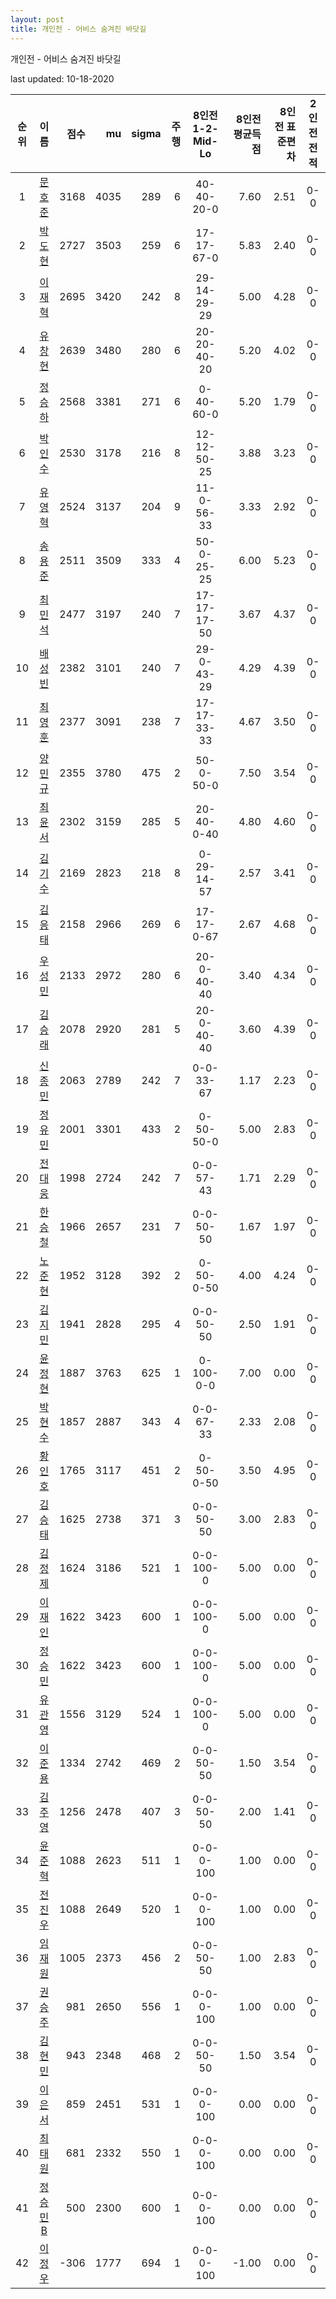 ```yaml
---
layout: post
title: 개인전 - 어비스 숨겨진 바닷길
---
```



개인전 - 어비스 숨겨진 바닷길


last updated: 10-18-2020

| 순위 | 이름 | 점수 | mu | sigma | 주행 | 8인전 1-2-Mid-Lo | 8인전 평균득점 | 8인전 표준편차 | 2인전 전적 |
|:---:|:---:|---:|---:|---:|---:|:---:|---:|---:|:---:|
| 1 | [문호준](../munhojun) | 3168 | 4035 | 289 | 6 | 40-40-20-0 | 7.60 | 2.51 | 0-0 |
| 2 | [박도현](../bakdohyeon) | 2727 | 3503 | 259 | 6 | 17-17-67-0 | 5.83 | 2.40 | 0-0 |
| 3 | [이재혁](../ijaehyeok) | 2695 | 3420 | 242 | 8 | 29-14-29-29 | 5.00 | 4.28 | 0-0 |
| 4 | [유창현](../yuchanghyeon) | 2639 | 3480 | 280 | 6 | 20-20-40-20 | 5.20 | 4.02 | 0-0 |
| 5 | [정승하](../jeongseungha) | 2568 | 3381 | 271 | 6 | 0-40-60-0 | 5.20 | 1.79 | 0-0 |
| 6 | [박인수](../bakinsu) | 2530 | 3178 | 216 | 8 | 12-12-50-25 | 3.88 | 3.23 | 0-0 |
| 7 | [유영혁](../yuyeonghyeok) | 2524 | 3137 | 204 | 9 | 11-0-56-33 | 3.33 | 2.92 | 0-0 |
| 8 | [송용준](../songyongjun) | 2511 | 3509 | 333 | 4 | 50-0-25-25 | 6.00 | 5.23 | 0-0 |
| 9 | [최민석](../choiminseok) | 2477 | 3197 | 240 | 7 | 17-17-17-50 | 3.67 | 4.37 | 0-0 |
| 10 | [배성빈](../baeseongbin) | 2382 | 3101 | 240 | 7 | 29-0-43-29 | 4.29 | 4.39 | 0-0 |
| 11 | [최영훈](../choiyeonghun) | 2377 | 3091 | 238 | 7 | 17-17-33-33 | 4.67 | 3.50 | 0-0 |
| 12 | [양민규](../yangmingyu) | 2355 | 3780 | 475 | 2 | 50-0-50-0 | 7.50 | 3.54 | 0-0 |
| 13 | [최윤서](../choiyunseo) | 2302 | 3159 | 285 | 5 | 20-40-0-40 | 4.80 | 4.60 | 0-0 |
| 14 | [김기수](../gimgisu) | 2169 | 2823 | 218 | 8 | 0-29-14-57 | 2.57 | 3.41 | 0-0 |
| 15 | [김응태](../gimeungtae) | 2158 | 2966 | 269 | 6 | 17-17-0-67 | 2.67 | 4.68 | 0-0 |
| 16 | [우성민](../useongmin) | 2133 | 2972 | 280 | 6 | 20-0-40-40 | 3.40 | 4.34 | 0-0 |
| 17 | [김승래](../gimseungrae) | 2078 | 2920 | 281 | 5 | 20-0-40-40 | 3.60 | 4.39 | 0-0 |
| 18 | [신종민](../shinjongmin) | 2063 | 2789 | 242 | 7 | 0-0-33-67 | 1.17 | 2.23 | 0-0 |
| 19 | [정유민](../jeongyumin) | 2001 | 3301 | 433 | 2 | 0-50-50-0 | 5.00 | 2.83 | 0-0 |
| 20 | [전대웅](../jeondaewoong) | 1998 | 2724 | 242 | 7 | 0-0-57-43 | 1.71 | 2.29 | 0-0 |
| 21 | [한승철](../hanseungcheol) | 1966 | 2657 | 231 | 7 | 0-0-50-50 | 1.67 | 1.97 | 0-0 |
| 22 | [노준현](../nojunhyeon) | 1952 | 3128 | 392 | 2 | 0-50-0-50 | 4.00 | 4.24 | 0-0 |
| 23 | [김지민](../gimjimin) | 1941 | 2828 | 295 | 4 | 0-0-50-50 | 2.50 | 1.91 | 0-0 |
| 24 | [윤정현](../yunjeonghyeon) | 1887 | 3763 | 625 | 1 | 0-100-0-0 | 7.00 | 0.00 | 0-0 |
| 25 | [박현수](../bakhyeonsu) | 1857 | 2887 | 343 | 4 | 0-0-67-33 | 2.33 | 2.08 | 0-0 |
| 26 | [황인호](../hwanginho) | 1765 | 3117 | 451 | 2 | 0-50-0-50 | 3.50 | 4.95 | 0-0 |
| 27 | [김승태](../gimseungtae) | 1625 | 2738 | 371 | 3 | 0-0-50-50 | 3.00 | 2.83 | 0-0 |
| 28 | [김정제](../gimjeongje) | 1624 | 3186 | 521 | 1 | 0-0-100-0 | 5.00 | 0.00 | 0-0 |
| 29 | [이재인](../ijaein) | 1622 | 3423 | 600 | 1 | 0-0-100-0 | 5.00 | 0.00 | 0-0 |
| 30 | [정승민](../jeongseungmin) | 1622 | 3423 | 600 | 1 | 0-0-100-0 | 5.00 | 0.00 | 0-0 |
| 31 | [유관영](../yugwanyeong) | 1556 | 3129 | 524 | 1 | 0-0-100-0 | 5.00 | 0.00 | 0-0 |
| 32 | [이준용](../ijunyong) | 1334 | 2742 | 469 | 2 | 0-0-50-50 | 1.50 | 3.54 | 0-0 |
| 33 | [김주영](../gimjuyeong) | 1256 | 2478 | 407 | 3 | 0-0-50-50 | 2.00 | 1.41 | 0-0 |
| 34 | [윤준혁](../yunjunhyeok) | 1088 | 2623 | 511 | 1 | 0-0-0-100 | 1.00 | 0.00 | 0-0 |
| 35 | [전진우](../jeonjinwoo) | 1088 | 2649 | 520 | 1 | 0-0-0-100 | 1.00 | 0.00 | 0-0 |
| 36 | [임재원](../imjaewon) | 1005 | 2373 | 456 | 2 | 0-0-50-50 | 1.00 | 2.83 | 0-0 |
| 37 | [권승주](../glamint) | 981 | 2650 | 556 | 1 | 0-0-0-100 | 1.00 | 0.00 | 0-0 |
| 38 | [김현민](../gimhyunmin) | 943 | 2348 | 468 | 2 | 0-0-50-50 | 1.50 | 3.54 | 0-0 |
| 39 | [이은서](../ieunseo) | 859 | 2451 | 531 | 1 | 0-0-0-100 | 0.00 | 0.00 | 0-0 |
| 40 | [최태원](../choitaiwon) | 681 | 2332 | 550 | 1 | 0-0-0-100 | 0.00 | 0.00 | 0-0 |
| 41 | [정승민B](../jeongseungminb) | 500 | 2300 | 600 | 1 | 0-0-0-100 | 0.00 | 0.00 | 0-0 |
| 42 | [이정우](../ijeongu) | -306 | 1777 | 694 | 1 | 0-0-0-100 | -1.00 | 0.00 | 0-0 |
